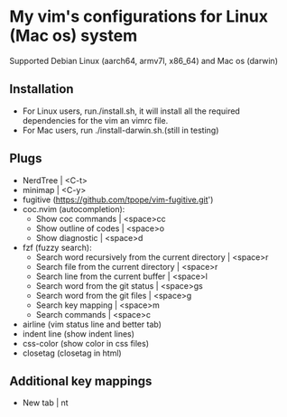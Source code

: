 # My vim's configurations for Linux (Mac os) system

Supported Debian Linux (aarch64, armv7l, x86_64) and Mac os (darwin)

## Installation

- For Linux users, run./install.sh, it will install all the required dependencies for the vim an vimrc file.
- For Mac users, run ./install-darwin.sh.(still in testing)

## Plugs
- NerdTree | &lt;C-t&gt;
- minimap | &lt;C-y&gt;
- fugitive (https://github.com/tpope/vim-fugitive.git')
- coc.nvim (autocompletion):
	- Show coc commands | &lt;space&gt;cc
	- Show outline of codes | &lt;space&gt;o
	- Show diagnostic | &lt;space&gt;d
- fzf (fuzzy search):
	- Search word recursively from the current directory | &lt;space&gt;r
	- Search file from the current directory | &lt;space&gt;r
	- Search line from the current buffer | &lt;space&gt;l
	- Search word from the git status | &lt;space&gt;gs
	- Search word from the git files | &lt;space&gt;g
	- Search key mapping | &lt;space&gt;m
	- Search commands | &lt;space&gt;c
- airline (vim status line and better tab)
- indent line (show indent lines)
- css-color (show color in css files)
- closetag (closetag in html)

## Additional key mappings
- New tab | nt
